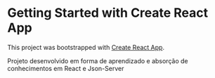 # Getting Started with Create React App

This project was bootstrapped with [Create React App](https://github.com/facebook/create-react-app).

Projeto desenvolvido em forma de aprendizado e absorção de conhecimentos em React e Json-Server